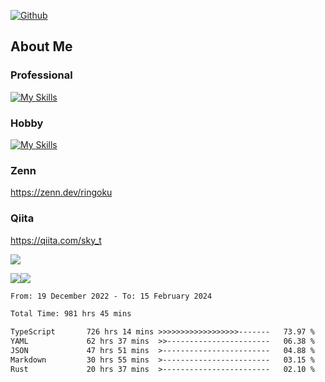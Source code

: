 [![Github](https://img.shields.io/github/followers/skyt-a?label=Follow&style=social)](https://github.com/skyt-a)

## About Me
### Professional
[![My Skills](https://skillicons.dev/icons?i=react,ts,js,nodejs,java,graphql,firebase,githubactions&theme=light)](https://skillicons.dev)
### Hobby
[![My Skills](https://skillicons.dev/icons?i=unity,rust,py&theme=light)](https://skillicons.dev)

### Zenn
https://zenn.dev/ringoku
### Qiita
https://qiita.com/sky_t


![](https://github-profile-summary-cards.vercel.app/api/cards/profile-details?username=skyt-a&theme=default)

![](https://github-profile-summary-cards.vercel.app/api/cards/repos-per-language?username=skyt-a&theme=default)![](https://github-profile-summary-cards.vercel.app/api/cards/stats?username=RinGoku&theme=default)

<!--START_SECTION:waka-->

```txt
From: 19 December 2022 - To: 15 February 2024

Total Time: 981 hrs 45 mins

TypeScript       726 hrs 14 mins >>>>>>>>>>>>>>>>>>-------   73.97 %
YAML             62 hrs 37 mins  >>-----------------------   06.38 %
JSON             47 hrs 51 mins  >------------------------   04.88 %
Markdown         30 hrs 55 mins  >------------------------   03.15 %
Rust             20 hrs 37 mins  >------------------------   02.10 %
```

<!--END_SECTION:waka-->
